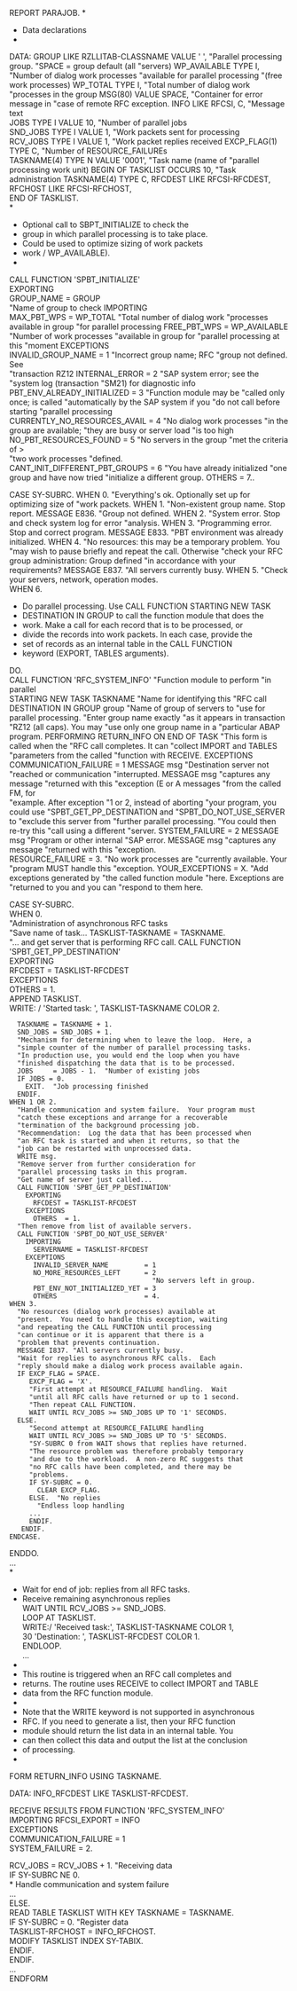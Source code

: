 REPORT PARAJOB.
*
* Data declarations
*
DATA: GROUP LIKE RZLLITAB-CLASSNAME VALUE ' ', 
                               "Parallel processing group. 
                                "SPACE = group default (all
                                "servers)
      WP_AVAILABLE TYPE I,      "Number of dialog work processes
                                "available for parallel processing
                                "(free work processes) 
      WP_TOTAL TYPE I,          "Total number of dialog work 
                                "processes in the group
      MSG(80) VALUE SPACE,      "Container for error message in 
                                "case of remote RFC exception.
      INFO LIKE RFCSI, C,       "Message text                  
      JOBS TYPE I VALUE 10,     "Number of parallel jobs     
      SND_JOBS TYPE I VALUE 1,  "Work packets sent for processing                
      RCV_JOBS TYPE I VALUE 1,  "Work packet replies received 
      EXCP_FLAG(1) TYPE C,      "Number of RESOURCE_FAILUREs  
      TASKNAME(4) TYPE N VALUE '0001',  "Task name (name of 
                                "parallel processing work unit)
      BEGIN OF TASKLIST OCCURS 10,  "Task administration 
         TASKNAME(4) TYPE C, 
         RFCDEST     LIKE RFCSI-RFCDEST,
         RFCHOST     LIKE RFCSI-RFCHOST,                             
      END OF TASKLIST.                              
*
* Optional call to SBPT_INITIALIZE to check the 
* group in which parallel processing is to take place. 
* Could be used to optimize sizing of work packets
* work / WP_AVAILABLE).
*
CALL FUNCTION 'SPBT_INITIALIZE'                      
  EXPORTING                                        
    GROUP_NAME                   = GROUP    
                                   "Name of group to check
  IMPORTING          
    MAX_PBT_WPS                  = WP_TOTAL 
                                   "Total number of dialog work
                                   "processes available in group
                                   "for parallel processing
    FREE_PBT_WPS                 = WP_AVAILABLE     
                                   "Number of work processes 
                                   "available in group for 
                                   "parallel processing at this
                                   "moment
  EXCEPTIONS                                      
    INVALID_GROUP_NAME           = 1 
                                   "Incorrect group name; RFC 
                                   "group not defined. See  
                                   "transaction RZ12 
    INTERNAL_ERROR               = 2 
                                   "SAP system error; see the
                                   "system log (transaction 
                                   "SM21) for diagnostic info        
    PBT_ENV_ALREADY_INITIALIZED  = 3 
                                   "Function module may be 
                                   "called only once; is called
                                   "automatically by the SAP system if you
                                   "do not call before starting
                                   "parallel processing         
    CURRENTLY_NO_RESOURCES_AVAIL = 4 
                                   "No dialog work processes 
                                   "in the group are available;
                                   "they are busy or server load
                                   "is too high         
    NO_PBT_RESOURCES_FOUND       = 5 
                                   "No servers in the group 
                                   "met the criteria of >  
                                   "two work processes 
                                   "defined.          
    CANT_INIT_DIFFERENT_PBT_GROUPS = 6
                                   "You have already initialized 
                                   "one group and have now tried 
                                   "initialize a different group.
    OTHERS                        = 7..            

CASE SY-SUBRC.
    WHEN 0.
       "Everything's ok. Optionally set up for optimizing size of 
       "work packets.
    WHEN 1.
       "Non-existent group name.  Stop report.
       MESSAGE E836. "Group not defined.
    WHEN 2. 
       "System error.  Stop and check system log for error 
       "analysis.
    WHEN 3. 
       "Programming error.  Stop and correct program.
       MESSAGE E833. "PBT environment was already initialized.
    WHEN 4. 
       "No resources: this may be a temporary problem.  You 
       "may wish to pause briefly and repeat the call.  Otherwise
       "check your RFC group administration:  Group defined 
       "in accordance with your requirements? 
       MESSAGE E837. "All servers currently busy.
    WHEN 5. 
       "Check your servers, network, operation modes.  
    WHEN 6. 

* Do parallel processing.  Use CALL FUNCTION STARTING NEW TASK
* DESTINATION IN GROUP to call the function module that does the 
* work.  Make a call for each record that is to be processed, or 
* divide the records into work packets.  In each case, provide the 
* set of records as an internal table in the CALL FUNCTION 
* keyword (EXPORT, TABLES arguments).  

DO.                                                                  
  CALL FUNCTION 'RFC_SYSTEM_INFO'    "Function module to perform 
                                     "in parallel  
       STARTING NEW TASK TASKNAME    "Name for identifying this 
                                     "RFC call
       DESTINATION IN GROUP group    "Name of group of servers to 
                                     "use for parallel processing.
                                     "Enter group name exactly 
                                     "as it appears in transaction 
                                     "RZ12 (all caps).  You may 
                                     "use only one group name in a 
                                     "particular ABAP program.
       PERFORMING RETURN_INFO ON END OF TASK 
                                     "This form is called when the 
                                     "RFC call completes. It can 
                                     "collect IMPORT and TABLES 
                                     "parameters from the called 
                                     "function with RECEIVE. 
       EXCEPTIONS                                                    
         COMMUNICATION_FAILURE = 1 MESSAGE msg 
                                     "Destination server not 
                                     "reached or communication 
                                     "interrupted.  MESSAGE msg 
                                     "captures any message 
                                     "returned with this 
                                     "exception (E or A messages
                                     "from the called FM, for   
                                     "example.  After exception
                                     "1 or 2, instead of aborting 
                                     "your program, you could use 
                                     "SPBT_GET_PP_DESTINATION and
                                     "SPBT_DO_NOT_USE_SERVER to 
                                     "exclude this server from 
                                     "further parallel processing.
                                     "You could then re-try this 
                                     "call using a different 
                                     "server.
         SYSTEM_FAILURE        = 2  MESSAGE msg
                                     "Program or other internal 
                                     "SAP error.  MESSAGE msg 
                                     "captures any message 
                                     "returned with this 
                                     "exception.  
         RESOURCE_FAILURE      = 3.  "No work processes are 
                                     "currently available.  Your 
                                     "program MUST handle this 
                                     "exception. 
         YOUR_EXCEPTIONS        = X. "Add exceptions generated by 
                                     "the called function module 
                                     "here.  Exceptions are 
                                     "returned to you and you can 
                                     "respond to them here. 
                                                                     
  CASE SY-SUBRC.                                                     
    WHEN 0.                                                          
      "Administration of asynchronous RFC tasks                               
      "Save name of task...
      TASKLIST-TASKNAME = TASKNAME.  
      "... and get server that is performing RFC call. 
      CALL FUNCTION 'SPBT_GET_PP_DESTINATION'   
        EXPORTING                             
          RFCDEST = TASKLIST-RFCDEST       
        EXCEPTIONS                           
          OTHERS  = 1.                          
      APPEND TASKLIST.                                               
      WRITE: /  'Started task: ', TASKLIST-TASKNAME COLOR 2.         
                                                                     
      TASKNAME = TASKNAME + 1.                                       
      SND_JOBS = SND_JOBS + 1.                                 
      "Mechanism for determining when to leave the loop.  Here, a 
      "simple counter of the number of parallel processing tasks.  
      "In production use, you would end the loop when you have 
      "finished dispatching the data that is to be processed. 
      JOBS     = JOBS - 1.  "Number of existing jobs                 
      IF JOBS = 0.                                                   
        EXIT.  "Job processing finished                              
      ENDIF.                                                         
    WHEN 1 OR 2.
      "Handle communication and system failure.  Your program must 
      "catch these exceptions and arrange for a recoverable 
      "termination of the background processing job.  
      "Recommendation:  Log the data that has been processed when
      "an RFC task is started and when it returns, so that the 
      "job can be restarted with unprocessed data.   
      WRITE msg.  
      "Remove server from further consideration for 
      "parallel processing tasks in this program. 
      "Get name of server just called... 
      CALL FUNCTION 'SPBT_GET_PP_DESTINATION'   
        EXPORTING                             
          RFCDEST = TASKLIST-RFCDEST       
        EXCEPTIONS                           
          OTHERS  = 1.                          
      "Then remove from list of available servers.
      CALL FUNCTION 'SPBT_DO_NOT_USE_SERVER'
        IMPORTING 
          SERVERNAME = TASKLIST-RFCDEST
        EXCEPTIONS 
          INVALID_SERVER_NAME         = 1  
          NO_MORE_RESOURCES_LEFT      = 2  
                                        "No servers left in group.
          PBT_ENV_NOT_INITIALIZED_YET = 3
          OTHERS                      = 4.
    WHEN 3.  
      "No resources (dialog work processes) available at 
      "present.  You need to handle this exception, waiting
      "and repeating the CALL FUNCTION until processing 
      "can continue or it is apparent that there is a 
      "problem that prevents continuation.  
      MESSAGE I837. "All servers currently busy.
      "Wait for replies to asynchronous RFC calls.  Each 
      "reply should make a dialog work process available again. 
      IF EXCP_FLAG = SPACE.                                     
         EXCP_FLAG = 'X'.                                       
         "First attempt at RESOURCE_FAILURE handling.  Wait 
         "until all RFC calls have returned or up to 1 second.
         "Then repeat CALL FUNCTION.                    
         WAIT UNTIL RCV_JOBS >= SND_JOBS UP TO '1' SECONDS.  
      ELSE.                                                     
         "Second attempt at RESOURCE_FAILURE handling                  
         WAIT UNTIL RCV_JOBS >= SND_JOBS UP TO '5' SECONDS.   
         "SY-SUBRC 0 from WAIT shows that replies have returned.  
         "The resource problem was therefore probably temporary
         "and due to the workload.  A non-zero RC suggests that
         "no RFC calls have been completed, and there may be 
         "problems.    
         IF SY-SUBRC = 0.                                          
           CLEAR EXCP_FLAG.
         ELSE.  "No replies                                        
           "Endless loop handling                                  
         ...                                                     
         ENDIF.                                                            
       ENDIF.
    ENDCASE.                                                    
ENDDO.                                                          
...                                                             
*
* Wait for end of job:  replies from all RFC tasks. 
* Receive remaining asynchronous replies                        
WAIT UNTIL RCV_JOBS >= SND_JOBS.                                
LOOP AT TASKLIST.                                               
  WRITE:/   'Received task:', TASKLIST-TASKNAME COLOR 1,        
        30  'Destination: ', TASKLIST-RFCDEST COLOR 1.          
ENDLOOP.                                                         
...
*
* This routine is triggered when an RFC call completes and 
* returns.  The routine uses RECEIVE to collect IMPORT and TABLE
* data from the RFC function module.  
*
* Note that the WRITE keyword is not supported in asynchronous 
* RFC.  If you need to generate a list, then your RFC function 
* module should return the list data in an internal table.  You 
* can then collect this data and output the list at the conclusion 
* of processing.  
*
FORM RETURN_INFO USING TASKNAME.                                

   DATA:  INFO_RFCDEST LIKE TASKLIST-RFCDEST.

   RECEIVE RESULTS FROM FUNCTION 'RFC_SYSTEM_INFO'               
     IMPORTING RFCSI_EXPORT = INFO                               
     EXCEPTIONS                                                  
       COMMUNICATION_FAILURE = 1                                 
       SYSTEM_FAILURE        = 2.                                
                                                                 
   RCV_JOBS = RCV_JOBS + 1.  "Receiving data                     
     IF SY-SUBRC NE 0.                                           
     * Handle communication and system failure                  
    ...                                                       
     ELSE.                                                       
       READ TABLE TASKLIST WITH KEY TASKNAME = TASKNAME.         
       IF SY-SUBRC = 0.  "Register data                          
         TASKLIST-RFCHOST = INFO_RFCHOST.                        
         MODIFY TASKLIST INDEX SY-TABIX.                         
       ENDIF.                                                    
     ENDIF.                                                      
...                                                           
ENDFORM
